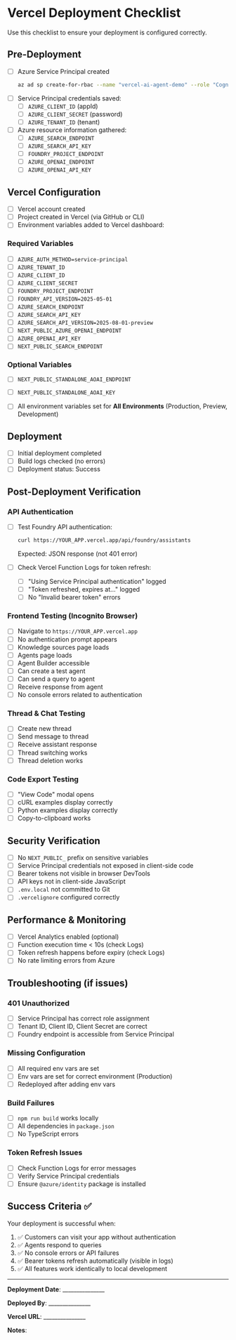 # Vercel Deployment Checklist

Use this checklist to ensure your deployment is configured correctly.

## Pre-Deployment

- [ ] Azure Service Principal created
  ```bash
  az ad sp create-for-rbac --name "vercel-ai-agent-demo" --role "Cognitive Services User" --scopes /subscriptions/SUB_ID/resourceGroups/RG_NAME
  ```
- [ ] Service Principal credentials saved:
  - [ ] `AZURE_CLIENT_ID` (appId)
  - [ ] `AZURE_CLIENT_SECRET` (password)
  - [ ] `AZURE_TENANT_ID` (tenant)

- [ ] Azure resource information gathered:
  - [ ] `AZURE_SEARCH_ENDPOINT`
  - [ ] `AZURE_SEARCH_API_KEY`
  - [ ] `FOUNDRY_PROJECT_ENDPOINT`
  - [ ] `AZURE_OPENAI_ENDPOINT`
  - [ ] `AZURE_OPENAI_API_KEY`

## Vercel Configuration

- [ ] Vercel account created
- [ ] Project created in Vercel (via GitHub or CLI)
- [ ] Environment variables added to Vercel dashboard:

### Required Variables
- [ ] `AZURE_AUTH_METHOD=service-principal`
- [ ] `AZURE_TENANT_ID`
- [ ] `AZURE_CLIENT_ID`
- [ ] `AZURE_CLIENT_SECRET`
- [ ] `FOUNDRY_PROJECT_ENDPOINT`
- [ ] `FOUNDRY_API_VERSION=2025-05-01`
- [ ] `AZURE_SEARCH_ENDPOINT`
- [ ] `AZURE_SEARCH_API_KEY`
- [ ] `AZURE_SEARCH_API_VERSION=2025-08-01-preview`
- [ ] `NEXT_PUBLIC_AZURE_OPENAI_ENDPOINT`
- [ ] `AZURE_OPENAI_API_KEY`
- [ ] `NEXT_PUBLIC_SEARCH_ENDPOINT`

### Optional Variables
- [ ] `NEXT_PUBLIC_STANDALONE_AOAI_ENDPOINT`
- [ ] `NEXT_PUBLIC_STANDALONE_AOAI_KEY`

- [ ] All environment variables set for **All Environments** (Production, Preview, Development)

## Deployment

- [ ] Initial deployment completed
- [ ] Build logs checked (no errors)
- [ ] Deployment status: Success

## Post-Deployment Verification

### API Authentication
- [ ] Test Foundry API authentication:
  ```bash
  curl https://YOUR_APP.vercel.app/api/foundry/assistants
  ```
  Expected: JSON response (not 401 error)

- [ ] Check Vercel Function Logs for token refresh:
  - [ ] "Using Service Principal authentication" logged
  - [ ] "Token refreshed, expires at..." logged
  - [ ] No "Invalid bearer token" errors

### Frontend Testing (Incognito Browser)
- [ ] Navigate to `https://YOUR_APP.vercel.app`
- [ ] No authentication prompt appears
- [ ] Knowledge sources page loads
- [ ] Agents page loads
- [ ] Agent Builder accessible
- [ ] Can create a test agent
- [ ] Can send a query to agent
- [ ] Receive response from agent
- [ ] No console errors related to authentication

### Thread & Chat Testing
- [ ] Create new thread
- [ ] Send message to thread
- [ ] Receive assistant response
- [ ] Thread switching works
- [ ] Thread deletion works

### Code Export Testing
- [ ] "View Code" modal opens
- [ ] cURL examples display correctly
- [ ] Python examples display correctly
- [ ] Copy-to-clipboard works

## Security Verification

- [ ] No `NEXT_PUBLIC_` prefix on sensitive variables
- [ ] Service Principal credentials not exposed in client-side code
- [ ] Bearer tokens not visible in browser DevTools
- [ ] API keys not in client-side JavaScript
- [ ] `.env.local` not committed to Git
- [ ] `.vercelignore` configured correctly

## Performance & Monitoring

- [ ] Vercel Analytics enabled (optional)
- [ ] Function execution time < 10s (check Logs)
- [ ] Token refresh happens before expiry (check Logs)
- [ ] No rate limiting errors from Azure

## Troubleshooting (if issues)

### 401 Unauthorized
- [ ] Service Principal has correct role assignment
- [ ] Tenant ID, Client ID, Client Secret are correct
- [ ] Foundry endpoint is accessible from Service Principal

### Missing Configuration
- [ ] All required env vars are set
- [ ] Env vars are set for correct environment (Production)
- [ ] Redeployed after adding env vars

### Build Failures
- [ ] `npm run build` works locally
- [ ] All dependencies in `package.json`
- [ ] No TypeScript errors

### Token Refresh Issues
- [ ] Check Function Logs for error messages
- [ ] Verify Service Principal credentials
- [ ] Ensure `@azure/identity` package is installed

## Success Criteria ✅

Your deployment is successful when:

1. ✅ Customers can visit your app without authentication
2. ✅ Agents respond to queries
3. ✅ No console errors or API failures
4. ✅ Bearer tokens refresh automatically (visible in logs)
5. ✅ All features work identically to local development

---

**Deployment Date**: _______________

**Deployed By**: _______________

**Vercel URL**: _______________

**Notes**:
